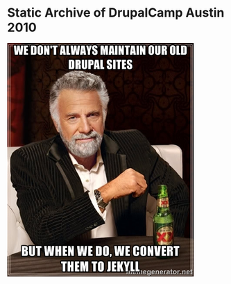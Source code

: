 # Static Archive of DrupalCamp Austin 2010

![We don't always maintain our old Drupal sites... But when we do, we convert them to Jekyll.](https://github.com/fourkitchens/dca2010/blob/gh-pages/README.jpg)
